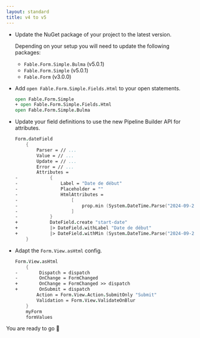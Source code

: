 ```yaml
---
layout: standard
title: v4 to v5
---
```


<ul class="textual-steps">

<li>

Update the NuGet package of your project to the latest version.

Depending on your setup you will need to update the following packages:

- `Fable.Form.Simple.Bulma` (v5.0.1)
- `Fable.Form.Simple` (v5.0.1)
- `Fable.Form` (v3.0.0)

</li>

<li>

Add `open Fable.Form.Simple.Fields.Html` to your open statements.

```fsharp {diff}
open Fable.Form.Simple
+ open Fable.Form.Simple.Fields.Html
open Fable.Form.Simple.Bulma
```

</li>

<li>

Update your field definitions to use the new Pipeline Builder API for attributes.

```fsharp {diff}
Form.dateField
    {
        Parser = // ...
        Value = // ...
        Update = // ...
        Error = // ...
        Attributes =
-            {
-                Label = "Date de début"
-                Placeholder = ""
-                HtmlAttributes =
-                    [
-                        prop.min (System.DateTime.Parse("2024-09-23"))
-                    ]
-            }
+            DateField.create "start-date"
+            |> DateField.withLabel "Date de début"
+            |> DateField.withMin (System.DateTime.Parse("2024-09-23"))
    }
```

</li>

<li>

Adapt the `Form.View.asHtml` config.

```fsharp {diff}
Form.View.asHtml
    {
-        Dispatch = dispatch
-        OnChange = FormChanged
+        OnChange = FormChanged >> dispatch
+        OnSubmit = dispatch
        Action = Form.View.Action.SubmitOnly "Submit"
        Validation = Form.View.ValidateOnBlur
    }
    myForm
    formValues
```

</li>

</ul>

You are ready to go 🎉
